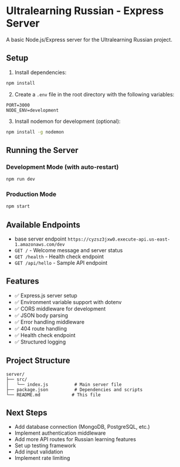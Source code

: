 # Ultralearning Russian - Express Server

A basic Node.js/Express server for the Ultralearning Russian project.

## Setup

1. Install dependencies:
```bash
npm install
```

2. Create a `.env` file in the root directory with the following variables:
```env
PORT=3000
NODE_ENV=development
```

3. Install nodemon for development (optional):
```bash
npm install -g nodemon
```

## Running the Server

### Development Mode (with auto-restart)
```bash
npm run dev
```

### Production Mode
```bash
npm start
```

## Available Endpoints
- base server endpoint `https://cyzsz3jxw0.execute-api.us-east-1.amazonaws.com/dev`
- `GET /` - Welcome message and server status
- `GET /health` - Health check endpoint
- `GET /api/hello` - Sample API endpoint

## Features

- ✅ Express.js server setup
- ✅ Environment variable support with dotenv
- ✅ CORS middleware for development
- ✅ JSON body parsing
- ✅ Error handling middleware
- ✅ 404 route handling
- ✅ Health check endpoint
- ✅ Structured logging

## Project Structure

```
server/
├── src/
│   └── index.js          # Main server file
├── package.json          # Dependencies and scripts
└── README.md            # This file
```

## Next Steps

- Add database connection (MongoDB, PostgreSQL, etc.)
- Implement authentication middleware
- Add more API routes for Russian learning features
- Set up testing framework
- Add input validation
- Implement rate limiting 